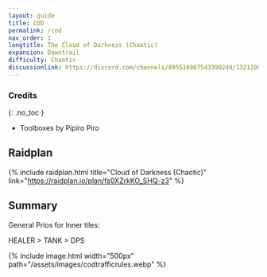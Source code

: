 ```yaml
---
layout: guide
title: COD
permalink: /cod
nav_order: 1
longtitle: The Cloud of Darkness (Chaotic)
expansion: Dawntrail
difficulty: Chaotic
discussionlink: https://discord.com/channels/895516967543390249/1321109667644182653
---
```


### Credits
{: .no_toc }
- Toolboxes by Pipiro Piro

## Raidplan

{% include raidplan.html title="Cloud of Darkness (Chaotic)" link="https://raidplan.io/plan/fs0XZrkKO_SHQ-z3" %}

## Summary

General Prios for Inner tiles:

HEALER > TANK > DPS

{% include image.html width="500px" path="/assets/images/codtrafficrules.webp" %}
